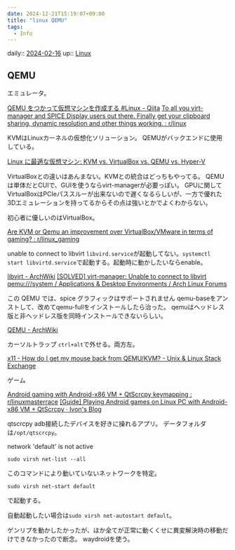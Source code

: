 ```yaml
---
date: 2024-12-21T15:19:07+09:00
title: "linux QEMU"
tags:
  - Info
---
```


daily:: [2024-02-16](/Daily_Note/2024-02-16.md)
up:: [Linux](../Bar/Linux.md)

## QEMU
エミュレータ。

[QEMU をつかって仮想マシンを作成する #Linux - Qiita](https://qiita.com/momoto/items/b7e2a2b28f91c4cb5cec)
[To all you virt-manager and SPICE Display users out there. Finally get your clipboard sharing, dynamic resolution and other things working. : r/linux](https://www.reddit.com/r/linux/comments/asw4wk/to_all_you_virtmanager_and_spice_display_users/)

KVMはLinuxカーネルの仮想化ソリューション。
QEMUがバックエンドに使用している。

[Linux に最適な仮想マシン: KVM vs. VirtualBox vs. QEMU vs. Hyper-V](https://ja.linux-console.net/?p=12362)

VirtualBoxとの違いはあんまない。KVMとの統合はどっちもやってる。
QEMUは単体だとCUIで、GUIを使うならvirt-managerが必要っぽい。
GPUに関してVirtualBoxはPCIeパススルーが出来ないので遅くなるらしいが、一方で優れた3Dエミュレーションを持ってるからその点は強いとかでよくわからない。

初心者に優しいのはVirtualBox。

[Are KVM or Qemu an improvement over VirtualBox/VMware in terms of gaming? : r/linux\_gaming](https://www.reddit.com/r/linux_gaming/comments/le506a/are_kvm_or_qemu_an_improvement_over/)

unable to connect to libvirt 
`libvird.service`が起動してない。`systemctl start libvirtd.service`で起動する。起動時に動かしたいならenable。

[libvirt - ArchWiki](https://wiki.archlinux.jp/index.php/Libvirt)
[[SOLVED] virt-manager: Unable to connect to libvirt qemu:///system / Applications & Desktop Environments / Arch Linux Forums](https://bbs.archlinux.org/viewtopic.php?id=273174)

この QEMU では、spice グラフィックはサポートされません
qemu-baseをアンストして、改めてqemu-fullをインストールしたら治った。
qemuはヘッドレス版と非ヘッドレス版を同時インストールできないらしい。

[QEMU - ArchWiki](https://wiki.archlinux.jp/index.php/QEMU#.E3.82.A4.E3.83.B3.E3.82.B9.E3.83.88.E3.83.BC.E3.83.AB)

カーソルトラップ
`ctrl+alt`で外せる。両方左。

[x11 - How do I get my mouse back from QEMU/KVM? - Unix & Linux Stack Exchange](https://unix.stackexchange.com/questions/107633/how-do-i-get-my-mouse-back-from-qemu-kvm#107634)

ゲーム

[Android gaming with Android-x86 VM + QtScrcpy keymapping : r/linuxmasterrace](https://www.reddit.com/r/linuxmasterrace/comments/ye5upk/android_gaming_with_androidx86_vm_qtscrcpy/)
[[Guide] Playing Android games on Linux PC with Android-x86 VM + QtScrcpy · Ivon's Blog](https://ivonblog.com/en-us/posts/android-x86-virgl-libhoudini/#53-booting-android-x86-vm-with-qemu-commandlines)

qtscrcpy
adb接続したデバイスを好きに操れるアプリ。
データフォルダは`/opt/qtscrcpy`。

network 'default' is not active
```
sudo virsh net-list --all
```
このコマンドにより動いていないネットワークを特定。
```
sudo virsh net-start default
```
で起動する。

自動起動したい場合は`sudo virsh net-autostart default`。

ゲンリプを動かしたかったが、ほか全てが正常に動くくせに異変解決時の移動だけできなかったので断念。
waydroidを使う。